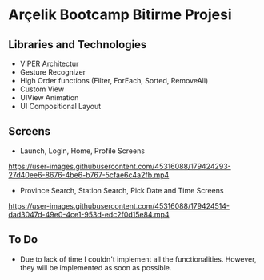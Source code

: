 # Arçelik Bootcamp Bitirme Projesi

## Libraries and Technologies 

- VIPER Architectur
- Gesture Recognizer
- High Order functions (Filter, ForEach, Sorted, RemoveAll)
- Custom View
- UIView Animation
- UI Compositional Layout

## Screens 

- Launch, Login, Home, Profile Screens

https://user-images.githubusercontent.com/45316088/179424293-27d40ee6-8676-4be6-b767-5cfae6c4a2fb.mp4

- Province Search, Station Search, Pick Date and Time Screens

https://user-images.githubusercontent.com/45316088/179424514-dad3047d-49e0-4ce1-953d-edc2f0d15e84.mp4

## To Do
- Due to lack of time I couldn't implement all the functionalities. However, they will be implemented 
as soon as possible.
